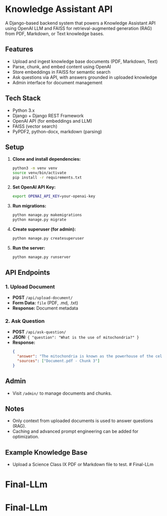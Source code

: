 # Knowledge Assistant API

A Django-based backend system that powers a Knowledge Assistant API using OpenAI LLM and FAISS for retrieval-augmented generation (RAG) from PDF, Markdown, or Text knowledge bases.

## Features
- Upload and ingest knowledge base documents (PDF, Markdown, Text)
- Parse, chunk, and embed content using OpenAI
- Store embeddings in FAISS for semantic search
- Ask questions via API, with answers grounded in uploaded knowledge
- Admin interface for document management

## Tech Stack
- Python 3.x
- Django + Django REST Framework
- OpenAI API (for embeddings and LLM)
- FAISS (vector search)
- PyPDF2, python-docx, markdown (parsing)

## Setup
1. **Clone and install dependencies:**
   ```bash
   python3 -m venv venv
   source venv/bin/activate
   pip install -r requirements.txt
   ```
2. **Set OpenAI API Key:**
   ```bash
   export OPENAI_API_KEY=your-openai-key
   ```
3. **Run migrations:**
   ```bash
   python manage.py makemigrations
   python manage.py migrate
   ```
4. **Create superuser (for admin):**
   ```bash
   python manage.py createsuperuser
   ```
5. **Run the server:**
   ```bash
   python manage.py runserver
   ```

## API Endpoints
### 1. Upload Document
- **POST** `/api/upload-document/`
- **Form Data:** `file` (PDF, .md, .txt)
- **Response:** Document metadata

### 2. Ask Question
- **POST** `/api/ask-question/`
- **JSON:** `{ "question": "What is the use of mitochondria?" }`
- **Response:**
  ```json
  {
    "answer": "The mitochondria is known as the powerhouse of the cell...",
    "sources": ["Document.pdf - Chunk 3"]
  }
  ```

## Admin
- Visit `/admin/` to manage documents and chunks.

## Notes
- Only context from uploaded documents is used to answer questions (RAG).
- Caching and advanced prompt engineering can be added for optimization.

## Example Knowledge Base
- Upload a Science Class IX PDF or Markdown file to test. # Final-LLm
# Final-LLm
# Final-LLm
